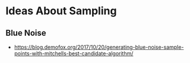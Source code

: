 # Ideas About Sampling

## Blue Noise
- https://blog.demofox.org/2017/10/20/generating-blue-noise-sample-points-with-mitchells-best-candidate-algorithm/
